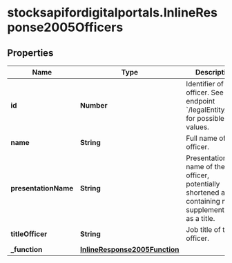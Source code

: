 # stocksapifordigitalportals.InlineResponse2005Officers

## Properties

Name | Type | Description | Notes
------------ | ------------- | ------------- | -------------
**id** | **Number** | Identifier of an officer.  See endpoint &#x60;/legalEntity/list&#x60; for possible values. | [optional] 
**name** | **String** | Full name of the officer. | [optional] 
**presentationName** | **String** | Presentation name of the officer, potentially shortened and/or containing name supplementssuch as a title. | [optional] 
**titleOfficer** | **String** | Job title of the officer. | [optional] 
**_function** | [**InlineResponse2005Function**](InlineResponse2005Function.md) |  | [optional] 


